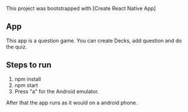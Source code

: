 This project was bootstrapped with [Create React Native App]

## App

This app is a question game. You can create Decks, add question and do the quiz.

## Steps to run
1. npm install
2. npm start
3. Press "a" for the Android emulator.

After that the app runs as it would on a android phone.